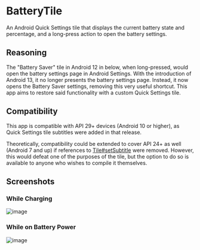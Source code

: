 # BatteryTile
An Android Quick Settings tile that displays the current battery state and percentage, and a long-press action to open the battery settings.


## Reasoning
The "Battery Saver" tile in Android 12 in below, when long-pressed, would open the battery settings page in Android Settings. With the introduction of Android 13,
it no longer presents the battery settings page. Instead, it now opens the Battery Saver settings, removing this very useful shortcut. This app aims to restore said
functionality with a custom Quick Settings tile.

## Compatibility
This app is compatible with API 29+ devices (Android 10 or higher), as Quick Settings tile subtitles were added in that release. 

Theoretically, compatibility could be extended to cover API 24+ as well (Android 7 and up) if references to 
[Tile#setSubtitle](https://developer.android.com/reference/android/service/quicksettings/Tile#setSubtitle(java.lang.CharSequence))
were removed. However, this would defeat one of the purposes of the tile, but the option to do so is available to anyone who wishes to compile it themselves.

## Screenshots
### While Charging
![image](https://user-images.githubusercontent.com/35669235/173282400-f93a2aac-9461-4a92-b677-f470289a78ce.png)

### While on Battery Power
![image](https://user-images.githubusercontent.com/35669235/173282195-63ef904c-8b10-4ac0-87b4-2e2ade209a48.png)


